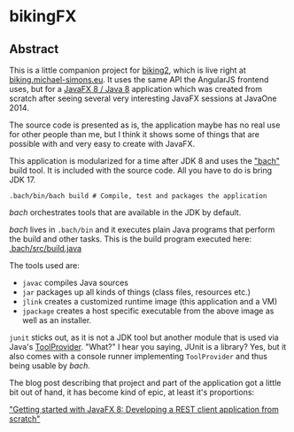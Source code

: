 # bikingFX

## Abstract

This is a little companion project for [biking2][1], which is live right at [biking.michael-simons.eu][2]. It uses the same API the AngularJS frontend uses, but for a [JavaFX 8 / Java 8][3] application which was created from scratch after seeing several very interesting JavaFX sessions at JavaOne 2014. 

The source code is presented as is, the application maybe has no real use for other people than me, but I think it shows some of things that are possible with and very easy to create with JavaFX.

This application is modularized for a time after JDK 8 and uses the ["bach"][5] build tool. 
It is included with the source code. All you have to do is bring JDK 17.

```
.bach/bin/bach build # Compile, test and packages the application
```

_bach_ orchestrates tools that are available in the JDK by default.

_bach_ lives in `.bach/bin` and it executes plain Java programs that perform the build and other tasks. 
This is the build program executed here: [.bach/src/build.java](.bach/src/build.java)

The tools used are:

* `javac` compiles Java sources
* `jar` packages up all kinds of things (class files, resources etc.)
* `jlink` creates a customized runtime image (this application and a VM)
* `jpackage` creates a host specific executable from the above image as well as an installer.

`junit` sticks out, as it is not a JDK tool but another module that is used via Java's [ToolProvider][6]. "What?" I hear you saying, JUnit is a library?
Yes, but it also comes with a console runner implementing `ToolProvider` and thus being usable by _bach_.

The blog post describing that project and part of the application got a little bit out of hand, it has become kind of epic, at least it's proportions:

["Getting started with JavaFX 8: Developing a REST client application from scratch"][4]

[1]: https://github.com/michael-simons/biking2
[2]: http://biking.michael-simons.eu
[3]: http://docs.oracle.com/javase/8/javafx/get-started-tutorial/jfx-overview.htm
[4]: http://info.michael-simons.eu/2014/10/22/getting-started-with-javafx-8-developing-a-rest-client-application-from-scratch/
[5]: https://github.com/sormuras/bach
[6]: https://docs.oracle.com/en/java/javase/16/docs/api/java.base/java/util/spi/ToolProvider.html
